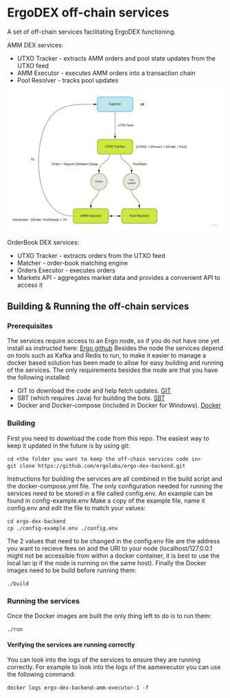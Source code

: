 # ErgoDEX off-chain services

A set of off-chain services facilitating ErgoDEX functioning.

AMM DEX services:
 - UTXO Tracker - extracts AMM orders and pool state updates from the UTXO feed
 - AMM Executor - executes AMM orders into a transaction chain
 - Pool Resolver - tracks pool updates

![AMM Services](docs/AMM_Backend.jpg)

OrderBook DEX services:
 - UTXO Tracker - extracts orders from the UTXO feed
 - Matcher - order-book matching engine
 - Orders Executor - executes orders
 - Markets API - aggregates market data and provides a convenient API to access it

## Building & Running the off-chain services

### Prerequisites
The services require access to an Ergo node, so if you do not have one yet install as instructed here: [Ergo github](https://github.com/ergoplatform/ergo)
Besides the node the services depend on tools such as Kafka and Redis to run, to make it easier to manage a docker based solution has been made to allow for easy building and running of the services.
The only requirements besides the node are that you have the following installed:
 - GIT to download the code and help fetch updates. [GIT](https://git-scm.com/)
 - SBT (which requires Java) for building the bots. [SBT](https://www.scala-sbt.org/index.html)
 - Docker and Docker-compose (included in Docker for Windows). [Docker](https://www.docker.com/get-started)

### Building
First you need to download the code from this repo. The easiest way to keep it updated in the future is by using git:
```
cd <the folder you want to keep the off-chain services code in>
git clone https://github.com/ergolabs/ergo-dex-backend.git
```
Instructions for building the services are all combined in the build script and the docker-compose.yml file. The only configuration needed for running the services need to be stored in a file called config.env. An example can be found in config-example.env
Make a copy of the example file, name it config.env and edit the file to match your values:
```
cd ergo-dex-backend
cp ./config-example.env ./config.env
```
The 2 values that need to be changed in the config.env file are the address you want to recieve fees on and the URI to your node (localhost/127.0.0.1 might not be accessible from within a docker container, it is best to use the local lan ip if the node is running on the same host).
Finally the Docker images need to be build before running them:
```
./build
```
### Running the services
Once the Docker images are built the only thing left to do is to run them:
```
./run
```
#### Verifying the services are running correctly
You can look into the logs of the services to ensure they are running correctly. For example to look into the logs of the aamexecutor you can use the following command:
```
docker logs ergo-dex-backend-amm-executor-1 -f
```

